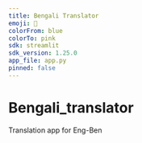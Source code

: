 ```yaml
---
title: Bengali Translator
emoji: 🦀
colorFrom: blue
colorTo: pink
sdk: streamlit
sdk_version: 1.25.0
app_file: app.py
pinned: false
---
```

# Bengali_translator
Translation app for Eng-Ben
